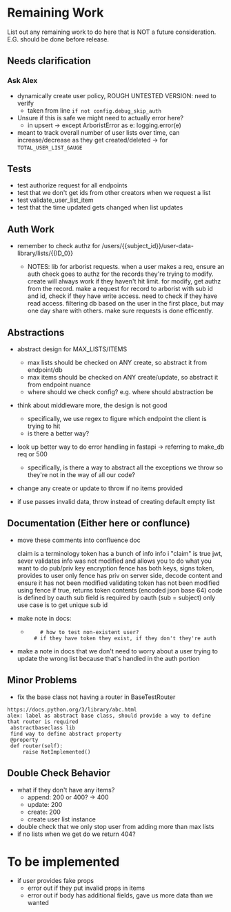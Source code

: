 # Remaining Work

List out any remaining work to do here that is NOT a future consideration.
E.G. should be done before release. 


## Needs clarification

### Ask Alex
- dynamically create user policy, ROUGH UNTESTED VERSION: need to verify
  - taken from line `if not config.debug_skip_auth`
- Unsure if this is safe we might need to actually error here?
  - in upsert -> except ArboristError as e: logging.error(e)  
- meant to track overall number of user lists over time, can increase/decrease 
as they get created/deleted -> for `TOTAL_USER_LIST_GAUGE`

## Tests

-  test authorize request for all endpoints 
-  test that we don't get ids from other creators when we request a list
- test validate_user_list_item
-  test that the time updated gets changed when list updates

## Auth Work
-  remember to check authz for /users/{{subject_id}}/user-data-library/lists/{{ID_0}} 

   - NOTES: lib for arborist requests. when a user makes a req, ensure an auth check goes to authz for
  the records they're trying to modify.
  create will always work if they haven't hit limit.
  for modify, get authz from the record.
  make a request for record to arborist with sub id and id, check if they have write access.
  need to check if they have read access.
  filtering db based on the user in the first place, but may one day share with others.
  make sure requests is done efficently.

## Abstractions
-  abstract design for MAX_LISTS/ITEMS
    - max lists should be checked on ANY create, so abstract it from endpoint/db 
    - max items should be checked on ANY create/update, so abstract it from endpoint nuance
    - where should we check config? e.g. where should abstraction be

- think about middleware more, the design is not good
  - specifically, we use regex to figure which endpoint the client is trying to hit
  - is there a better way? 
-   look up better way to do error handling in fastapi 
   -> referring to make_db req or 500
    - specifically, is there a way to abstract all the exceptions we throw so they're not 
    in the way of all our code?
- change any create or update to throw if no items provided
- if use passes invalid data, throw instead of creating default empty list

## Documentation (Either here or conflunce)

- move these comments into confluence doc

    claim is a terminology
    token has a bunch of info
    info i "claim" is true
    jwt, sever validates info was not modified and allows you to do what you want to do
    pub/priv key encryption
    fence has both keys, signs token, provides to user
    only fence has priv
    on server side, decode content and ensure it has not been modified
    validating token has not been modified using fence
    if true, returns token contents (encoded json base 64)
    code is defined by oauth
    sub field is required by oauth (sub = subject)
    only use case is to get unique sub id
   
- make note in docs: 
  -         # how to test non-existent user?
          # if they have token they exist, if they don't they're auth
- make a note in docs that we don't need to worry about a user trying to update
  the wrong list because that's handled in the auth portion
## Minor Problems
-  fix the base class not having a router in BaseTestRouter
```NOTES: 
https://docs.python.org/3/library/abc.html
alex: label as abstract base class, should provide a way to define that router is required
 abstractbaseclass lib
 find way to define abstract property
 @property
 def router(self):
     raise NotImplemented()
```


## Double Check Behavior

- what if they don't have any items? 
    - append: 200 or 400? -> 400
    -  update: 200
    -  create: 200
    - create user list instance
-  double check that we only stop user from adding more than max lists
-  if no lists when we get do we return 404?

# To be implemented

-  if user provides fake props
   - error out if they put invalid props in items
   - error out if body has additional fields, gave us more data than we wanted

